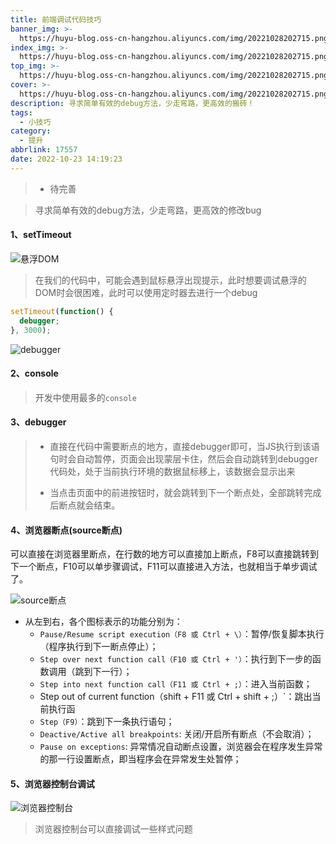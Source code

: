 ```yaml
---
title: 前端调试代码技巧
banner_img: >-
  https://huyu-blog.oss-cn-hangzhou.aliyuncs.com/img/20221028202715.png?x-oss-process=style/huyu
index_img: >-
  https://huyu-blog.oss-cn-hangzhou.aliyuncs.com/img/20221028202715.png?x-oss-process=style/huyu
top_img: >-
  https://huyu-blog.oss-cn-hangzhou.aliyuncs.com/img/20221028202715.png?x-oss-process=style/huyu
cover: >-
  https://huyu-blog.oss-cn-hangzhou.aliyuncs.com/img/20221028202715.png?x-oss-process=style/huyu
description: 寻求简单有效的debug方法，少走弯路，更高效的搬砖！
tags:
  - 小技巧
category:
  - 提升
abbrlink: 17557
date: 2022-10-23 14:19:23
---
```


> + 待完善

> 寻求简单有效的debug方法，少走弯路，更高效的修改bug

#### 1、setTimeout

![悬浮DOM](https://raw.githubusercontent.com/pan52yu/blogImg/main/settimeout-debug.gif)

> 在我们的代码中，可能会遇到鼠标悬浮出现提示，此时想要调试悬浮的DOM时会很困难，此时可以使用定时器去进行一个debug

```js
setTimeout(function() {
  debugger;
}, 3000);
```

![debugger](https://raw.githubusercontent.com/pan52yu/blogImg/main/debugger.gif)



#### 2、console

> 开发中使用最多的`console`



#### 3、debugger

> + 直接在代码中需要断点的地方，直接debugger即可，当JS执行到该语句时会自动暂停，页面会出现蒙层卡住，然后会自动跳转到debugger代码处，处于当前执行环境的数据鼠标移上，该数据会显示出来
>
> + 当点击页面中的前进按钮时，就会跳转到下一个断点处，全部跳转完成后断点就会结束。



#### 4、浏览器断点(source断点)

可以直接在浏览器里断点，在行数的地方可以直接加上断点，F8可以直接跳转到下一个断点，F10可以单步骤调试，F11可以直接进入方法，也就相当于单步调试了。

![source断点](https://raw.githubusercontent.com/pan52yu/blogImg/main/20221023151039.png)

- 从左到右，各个图标表示的功能分别为：
  - `Pause/Resume script execution（F8 或 Ctrl + \）`：暂停/恢复脚本执行（程序执行到下一断点停止）；
  - `Step over next function call（F10 或 Ctrl + '）`：执行到下一步的函数调用（跳到下一行）；
  - `Step into next function call（F11 或 Ctrl + ;）`：进入当前函数；
  - Step out of current function（shift + F11 或 Ctrl + shift + ;）`：跳出当前执行函
  - `Step（F9）`：跳到下一条执行语句；
  - `Deactive/Active all breakpoints`: 关闭/开启所有断点（不会取消）；
  - `Pause on exceptions`: 异常情况自动断点设置，浏览器会在程序发生异常的那一行设置断点，即当程序会在异常发生处暂停；



#### 5、浏览器控制台调试

![浏览器控制台](https://raw.githubusercontent.com/pan52yu/blogImg/main/image-20221023151519483.png)



> 浏览器控制台可以直接调试一些样式问题
